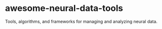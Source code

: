 # awesome-neural-data-tools
Tools, algorithms, and frameworks for managing and analyzing neural data.
